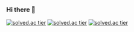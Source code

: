 ### Hi there 👋

<!--
**chaewon0228/chaewon0228** is a ✨ _special_ ✨ repository because its `README.md` (this file) appears on your GitHub profile.

Here are some ideas to get you started:

- 🔭 I’m currently working on ...
- 🌱 I’m currently learning ...
- 👯 I’m looking to collaborate on ...
- 🤔 I’m looking for help with ...
- 💬 Ask me about ...
- 📫 How to reach me: ...
- 😄 Pronouns: ...
- ⚡ Fun fact: ...
-->
[![solved.ac tier](http://mazassumnida.wtf/api/generate_badge?boj=chaewon0228)](https://solved.ac/chaewon0228)
[![solved.ac tier](http://mazassumnida.wtf/api/v2/generate_badge?boj=chaewon0228)](https://solved.ac/chaewon0228)
[![solved.ac tier](http://mazassumnida.wtf/api/mini/generate_badge?boj=chaewon0228)](https://solved.ac/chaewon0228)


